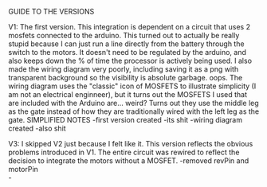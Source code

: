 GUIDE TO THE VERSIONS

V1: The first version. This integration is dependent on a circuit that uses 2 mosfets connected to the arduino. 
    This turned out to actually be really stupid because I can just run a line directly from the battery through the switch to the motors. It doesn't need to be regulated by the arduino, and also keeps down the % of time the processor is actively being used. 
    I also made the wiring diagram very poorly, including saving it as a png with transparent background so the visibility is absolute garbage. oops. 
    The wiring diagram uses the "classic" icon of MOSFETS to illustrate simplicity (I am not an electrical enginneer), but it turns out the MOSFETS I used that are included with the Arduino are... weird? Turns out they use the middle leg as the gate instead
    of how they are traditionally wired with the left leg as the gate. 
        SIMPLIFIED NOTES
        -first version created
        -its shit
        -wiring diagram created
        -also shit 

V3: I skipped V2 just because I felt like it.
    This version reflects the obvious problems introduced in V1. The entire circuit was rewired to reflect the decision to integrate the motors without a MOSFET. 
      -removed revPin and motorPin   
      -
